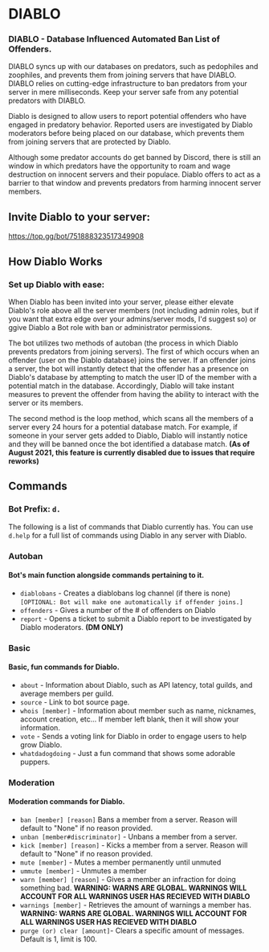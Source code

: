 # DIABLO
### DIABLO - Database Influenced Automated Ban List of Offenders. 
DIABLO syncs up with our databases on predators, such as pedophiles and zoophiles, and prevents them from joining servers that have DIABLO. DIABLO relies on cutting-edge infrastructure to ban predators from your server in mere milliseconds. Keep your server safe from  any potential predators with DIABLO.

Diablo is designed to allow users to report potential offenders who have engaged in predatory behavior. Reported users are investigated by Diablo moderators before being placed on our database, which prevents them from joining servers that are protected by Diablo.

Although some predator accounts do get banned by Discord, there is still an window in which predators have the opportunity to roam and wage destruction on innocent servers and their populace. Diablo offers to act as a barrier to that window and prevents predators from harming innocent server members.

## Invite Diablo to your server:
https://top.gg/bot/751888323517349908

## How Diablo Works
### Set up Diablo with ease:
When Diablo has been invited into your server, please either elevate Diablo's role above all the server members (not including admin roles, but if you want that extra edge over your admins/server mods, I'd suggest so) or ggive Diablo a Bot role with ban or administrator permissions.

The bot utilizes two methods of autoban (the process in which Diablo prevents predators from joining servers). The first of which occurs when an offender (user on the Diablo database) joins the server. If an offender joins a server, the bot will instantly detect that the offender has a presence on Diablo's database by attempting to match the user ID of the member with a potential match in the database. Accordingly, Diablo will take instant measures to prevent the offender from having the ability to interact with the server or its members.

The second method is the loop method, which scans all the members of a server every 24 hours for a potential database match. For example, if someone in your server gets added to Diablo, Diablo will instantly notice and they will be banned once the bot identified a database match. **(As of August 2021, this feature is currently disabled due to issues that require reworks)**
## Commands
### Bot Prefix: `d.`
The following is a list of commands that Diablo currently has. You can use `d.help` for a full list of commands using Diablo in any server with Diablo.
### Autoban
#### Bot's main function alongside commands pertaining to it.
- `diablobans` - Creates a diablobans log channel (if there is none) `[OPTIONAL: Bot will make one automatically if offender joins.]`
- `offenders` - Gives a number of the # of offenders on Diablo
- `report` - Opens a ticket to submit a Diablo report to be investigated by Diablo moderators. **(DM ONLY)**

### Basic
#### Basic, fun commands for Diablo.
- `about` - Information about Diablo, such as API latency, total guilds, and average members per guild.
- `source` - Link to bot source page.
- `whois [member]` - Information about member such as name, nicknames, account creation, etc... If member left blank, then it will show your information.
- `vote` - Sends a voting link for Diablo in order to engage users to help grow Diablo. 
- `whatdadogdoing` - Just a fun command that shows some adorable puppers. 

### Moderation
#### Moderation commands for Diablo.
- `ban [member] [reason]` Bans a member from a server. Reason will default to "None" if no reason provided. 
- `unban [member#discriminator]` - Unbans a member from a server.
- `kick [member] [reason]` - Kicks a member from a server. Reason will default to "None" if no reason provided. 
- `mute [member]` - Mutes a member permanently until unmuted
- `ummute [member]` - Unmutes a member
- `warn [member] [reason]` - Gives a member an infraction for doing something bad. **WARNING: WARNS ARE GLOBAL. WARNINGS WILL ACCOUNT FOR ALL WARNINGS USER HAS RECIEVED WITH DIABLO**
- `warnings [member]` - Retrieves the amount of warnings a member has. **WARNING: WARNS ARE GLOBAL. WARNINGS WILL ACCOUNT FOR ALL WARNINGS USER HAS RECIEVED WITH DIABLO**
- `purge (or) clear [amount]`- Clears a specific amount of messages. Default is 1, limit is 100. 
